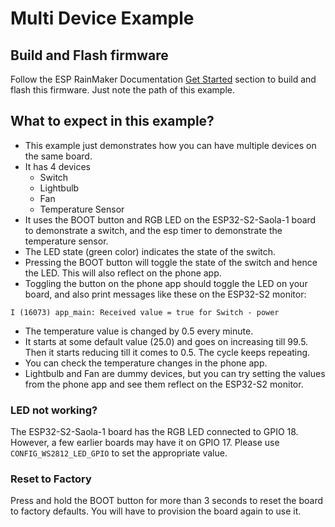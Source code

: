 # Multi Device Example

## Build and Flash firmware

Follow the ESP RainMaker Documentation [Get Started](https://rainmaker.espressif.com/docs/get-started.html) section to build and flash this firmware. Just note the path of this example.

## What to expect in this example?

- This example just demonstrates how you can have multiple devices on the same board.
- It has 4 devices
    - Switch
    - Lightbulb
    - Fan
    - Temperature Sensor
- It uses the BOOT button and RGB LED on the ESP32-S2-Saola-1 board to demonstrate a switch, and the esp timer to demonstrate the temperature sensor.
- The LED state (green color) indicates the state of the switch.
- Pressing the BOOT button will toggle the state of the switch and hence the LED. This will also reflect on the phone app.
- Toggling the button on the phone app should toggle the LED on your board, and also print messages like these on the ESP32-S2 monitor:

```
I (16073) app_main: Received value = true for Switch - power
```

- The temperature value is changed by 0.5 every minute.
- It starts at some default value (25.0) and goes on increasing till 99.5. Then it starts reducing till it comes to 0.5. The cycle keeps repeating.
- You can check the temperature changes in the phone app.
- Lightbulb and Fan are dummy devices, but you can try setting the values from the phone app and see them reflect on the ESP32-S2 monitor.

### LED not working?

The ESP32-S2-Saola-1 board has the RGB LED connected to GPIO 18. However, a few earlier boards may have it on GPIO 17. Please use `CONFIG_WS2812_LED_GPIO` to set the appropriate value.

### Reset to Factory

Press and hold the BOOT button for more than 3 seconds to reset the board to factory defaults. You will have to provision the board again to use it.


